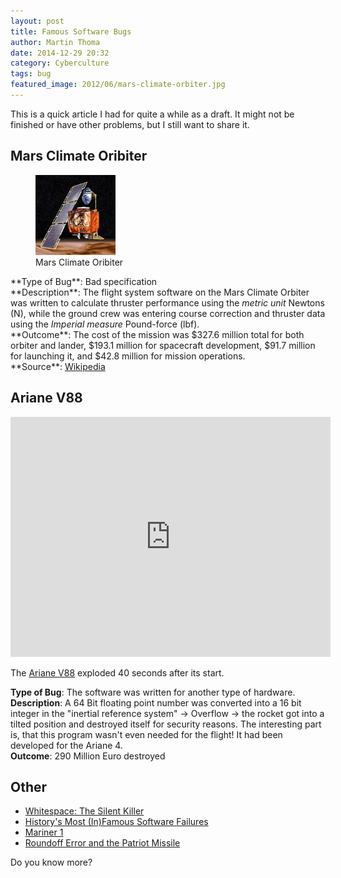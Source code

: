 ```yaml
---
layout: post
title: Famous Software Bugs
author: Martin Thoma
date: 2014-12-29 20:32
category: Cyberculture
tags: bug
featured_image: 2012/06/mars-climate-orbiter.jpg
---
```


<div class="info">This is a quick article I had for quite a while as a draft. It might not be finished or have other problems, but I still want to share it.</div>

## Mars Climate Oribiter
<figure class="alignright">
            <a href="../images/2012/06/mars-climate-orbiter.jpg"><img src="../images/2012/06/mars-climate-orbiter.jpg" alt="Mars Climate Oribiter" style="max-width:128px;max-height:128px;" class="size-full wp-image-28651 "/></a>
            <figcaption class="text-center">Mars Climate Oribiter</figcaption>
        </figure>
**Type of Bug**: Bad specification<br/>
**Description**:  The flight system software on the Mars Climate Orbiter was written to calculate thruster performance using the <em>metric unit</em> Newtons (N), while the ground crew was entering course correction and thruster data using the <em>Imperial measure</em> Pound-force (lbf).<br/>
**Outcome**: The cost of the mission was $327.6 million total for both orbiter and lander, $193.1 million for spacecraft development, $91.7 million for launching it, and $42.8 million for mission operations.<br/>
**Source**: <a href="http://en.wikipedia.org/wiki/Mars_Climate_Orbiter">Wikipedia</a>

## Ariane V88
<iframe width="512" height="384" src="http://www.youtube.com/embed/kYUrqdUyEpI" frameborder="0" allowfullscreen></iframe>

The <a href="http://de.wikipedia.org/wiki/Ariane_V88">Ariane V88</a> exploded 40 seconds after its start.

**Type of Bug**: The software was written for another type of hardware.<br/>
**Description**: A 64 Bit floating point number was converted into a 16 bit integer in the "inertial reference system" → Overflow → the rocket got into a tilted position and destroyed itself for security reasons. The interesting part is, that this program wasn't even needed for the flight! It had been developed for the Ariane 4.<br/>
**Outcome**: 290 Million Euro destroyed

## Other

* [Whitespace: The Silent Killer](http://www.codinghorror.com/blog/2009/11/whitespace-the-silent-killer.html)
* [History's Most (In)Famous Software Failures](http://bugsniffer.blogspot.de/2007/11/infamous-software-failures.html)
* [Mariner 1](https://en.wikipedia.org/wiki/Mariner_1)
* [Roundoff Error and the Patriot Missile](http://www.ual.es/~plopez/docencia/itis/patriot.htm)

Do you know more?